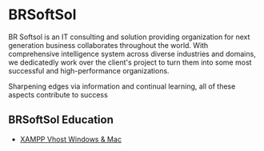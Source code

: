 # BRSoftSol

BR Softsol is an IT consulting and solution providing organization for next generation business collaborates throughout the world. With comprehensive intelligence system across diverse industries and domains, we dedicatedly work over the client's project to turn them into some most successful and high-performance organizations.

Sharpening edges via information and continual learning, all of these aspects contribute to success


## BRSoftSol Education 

- [XAMPP Vhost Windows & Mac](../xampp-vhost.md)